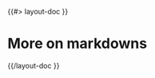 <!-- 
 * @name            More...
 * @namespace       doc.markdown
 * @type            Markdown
 * @platform        md
 * @status          stable
 * @menu            Documentation / Markdown           /doc/markdown/more
 *
 * @since           2.0.0
 * @author    Olivier Bossel <olivier.bossel@gmail.com> (https://olivierbossel.com)
-->

{{#> layout-doc }}

# More on markdowns

{{/layout-doc }}